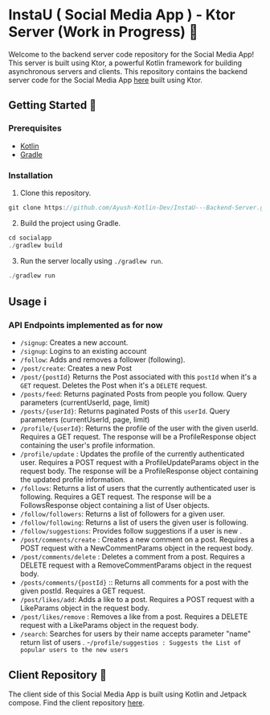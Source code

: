 # InstaU ( Social Media App )  - Ktor Server (Work in Progress) 🚧

Welcome to the backend server code repository for the Social Media App! This server is built using Ktor, a powerful Kotlin framework for building asynchronous servers and clients.
This repository contains the backend server code for the Social Media App [here](https://github.com/Ayush-Kotlin-Dev/InstaU---Frontend-Android-App) built using Ktor.

## Getting Started 🚀

### Prerequisites
- [Kotlin](https://kotlinlang.org/)
- [Gradle](https://gradle.org/)

### Installation
1. Clone this repository. 
```kotlin
git clone https://github.com/Ayush-Kotlin-Dev/InstaU---Backend-Server.git
```

2. Build the project using Gradle.
```kotlin
cd socialapp
./gradlew build

```

3. Run the server locally using `./gradlew run`.
```kotlin
./gradlew run

```
## Usage ℹ️


### API Endpoints implemented as for now
- `/signup`: Creates a new account.
- `/signup`: Logins to an existing account
- `/follow`: Adds and removes a follower (following).
- `/post/create`: Creates a new Post
- `/post/{postId}` Returns the Post associated with this `postId` when it's a `GET` request. Deletes the Post when it's a `DELETE` request.
- `/posts/feed`: Returns paginated Posts from people you follow. Query parameters (currentUserId, page, limit)
- `/posts/{userId}`: Returns paginated Posts of this `userId`. Query parameters (currentUserId, page, limit)
- `/profile/{userId}`:  Returns the profile of the user with the given userId. Requires a GET request. The response will be a ProfileResponse object containing the user's profile information.
- `/profile/update` :  Updates the profile of the currently authenticated user. Requires a POST request with a ProfileUpdateParams object in the request body. The response will be a ProfileResponse object containing the updated profile information.
- `/follows`:  Returns a list of users that the currently authenticated user is following. Requires a GET request. The response will be a FollowsResponse object containing a list of User objects.
- `/follow/followers`: Returns a list of followers for a given user.
- `/follow/following`: Returns a list of users the given user is following.
- `/follow/suggestions`: Provides follow suggestions if a user is new .
- `/post/comments/create` : Creates a new comment on a post. Requires a POST request with a NewCommentParams object in the request body.
- `/post/comments/delete` : Deletes a comment from a post. Requires a DELETE request with a RemoveCommentParams object in the request body.
- `/posts/comments/{postId}` :: Returns all comments for a post with the given postId. Requires a GET request.
- `/post/likes/add`: Adds a like to a post. Requires a POST request with a LikeParams object in the request body.
- `/post/likes/remove` :  Removes a like from a post. Requires a DELETE request with a LikeParams object in the request body.
- `/search`: Searches for users by their name accepts parameter "name" return list of users .
-`/profile/suggestios : Suggests the List of popular users to the new users`

## Client Repository 📱

The client side of this Social Media App is built using Kotlin and Jetpack compose. Find the client repository [here](https://github.com/Ayush-Kotlin-Dev/InstaU---Frontend-Android-App).
